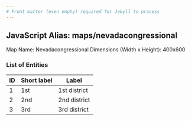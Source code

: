 ```yaml
---
# Front matter (even empty) required for Jekyll to process
---
```


## JavaScript Alias: maps/nevadacongressional

Map Name: Nevadacongressional
Dimensions (Width x Height): 400x600





### List of Entities

ID | Short label | Label
---|---|---|
1|1st|1st district
2|2nd|2nd district
3|3rd|3rd district

